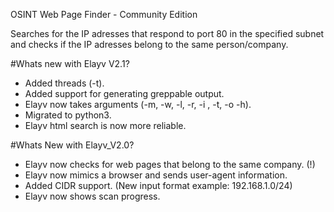 OSINT Web Page Finder - Community Edition

Searches for the IP adresses that respond to port 80 in the specified subnet 
and checks if the IP adresses belong to the same person/company.


#Whats new with Elayv V2.1?

- Added threads (-t).
- Added support for generating greppable output.
- Elayv now takes arguments (-m, -w, -l, -r, -i , -t, -o -h).
- Migrated to python3.
- Elayv html search is now more reliable.


#Whats New with Elayv_V2.0?

- Elayv now checks for web pages that belong to the same company. (!)
- Elayv now mimics a browser and sends user-agent information.
- Added CIDR support. (New input format example: 192.168.1.0/24)
- Elayv now shows scan progress.
